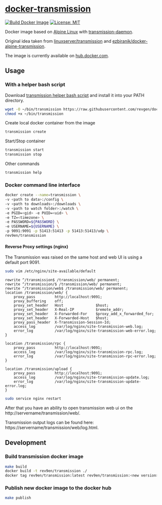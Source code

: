 # [docker-transmission][github-repo]

[![Build Docker Image](https://github.com/revgen/docker-transmission/actions/workflows/docker.yml/badge.svg)](https://github.com/revgen/docker-trasmission/actions/workflows/docker.yml)
[![License: MIT](https://img.shields.io/badge/License-MIT-yellow.svg)](https://opensource.org/licenses/MIT)

Docker image based on [Alpine Linux][alpine-site] with [transmission-daemon][transmission-site].

Original idea taken from [linuxserver/transmission](https://hub.docker.com/r/linuxserver/transmission/) and [ezbiranik/docker-alpine-transmission](https://github.com/ezbiranik/docker-alpine-transmission).

The image is currently available on [hub.docker.com][transmission-hub].

## Usage

### With a helper bash script

Download [transmission helper bash script][transmission-helper-script] and install it into your PATH directory.
```bash
wget -O ~/bin/transmission https://raw.githubusercontent.com/revgen/docker-transmission/master/scripts/transmission
chmod +x ~/bin/transmission
```

Create local docker container from the image
```bash
transmission create
```

Start/Stop container
```bash
transmission start
transmission stop
```

Other commands
```bash
transmission help
```


### Docker command line interface

```bash
docker create --name=transmission \
-v <path to data>:/config \
-v <path to downloads>:/downloads \
-v <path to watch folder>:/watch \
-e PGID=<gid> -e PUID=<uid> \
-e TZ=<timezone> \
-e PASSWORD=${PASSWORD} \
-e USERNAME=${USERNAME} \
-p 9091:9091 -p 51413:51413 -p 51413:51413/udp \
rev9en/transmission
```

#### Reverse Proxy settings (nginx)

The Transmission was raised on the same host and web UI is using a default port 9091.

```bash
sudo vim /etc/nginx/site-available/default
```
```nginx
rewrite ^/transmission$ /transmission/web/ permanent;
rewrite ^/transmission/$ /transmission/web/ permanent;
rewrite ^/transmission/web$ /transmission/web/ permanent;
location /transmission/web/ {
    proxy_pass         http://localhost:9091;
    proxy_buffering    off;
    proxy_set_header   Host               $host;
    proxy_set_header   X-Real-IP          $remote_addr;
    proxy_set_header   X-Forwarded-For    $proxy_add_x_forwarded_for;
    proxy_set_header   X-Forwarded-Host   $host;
    proxy_pass_header  X-Transmission-Session-Id;
    access_log         /var/log/nginx/site-transmission-web.log;
    error_log          /var/log/nginx/site-transmission-web-error.log;
}

location /transmission/rpc {
    proxy_pass         http://localhost:9091;
    access_log         /var/log/nginx/site-transmission-rpc.log;
    error_log          /var/log/nginx/site-transmission-rpc-error.log;
}
                       
location /transmission/upload {
    proxy_pass         http://localhost:9091;
    access_log         /var/log/nginx/site-transmission-update.log;
    error_log          /var/log/nginx/site-transmission-update-error.log;
}
```
```bash
sudo service nginx restart 
```

After that you have an ability to open transmission web ui on the http://servername/transmission/web/.

Transmission output logs can be found here: https://servername/transmission/web/log.html.

## Development

### Build transmission docker image
```bash
make build
docker build -t rev9en/transmission ./
docker tag rev9en/transmission:latest rev9en/transmission:<new version>
```

### Publish new docker image to the docker hub
```bash
make publish
```


[transmission-helper-script]: https://raw.githubusercontent.com/revgen/docker-transmission/master/scripts/transmission
[transmission-site]: https://transmissionbt.com/
[alpine-site]: https://hub.docker.com/_/alpine/
[transmission-hub]: https://hub.docker.com/r/rev9en/transmission/
[github-repo]: https://github.com/revgen/docker/docker-transmission/
